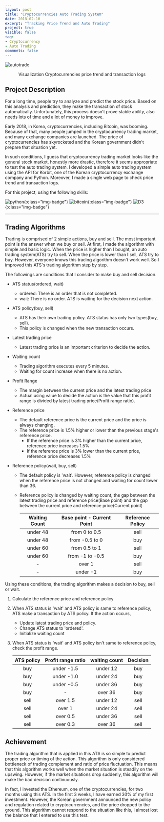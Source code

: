 ```yaml
---
layout: post
title: "Cryptocurrencies Auto Trading System"
date: 2018-02-10
excerpt: "Tracking Price Trend and Auto Trading"
project: true
visible: false
tag:
- Cryptocurrency
- Auto Trading
commnets: false
---
```


![autotrade](https://user-images.githubusercontent.com/8471958/50430613-498ee280-0908-11e9-8638-967cf265a487.png)

<center>Visualization Cryptocurrencies price trend and transaction logs</center>

## Project Description

For a long time, people try to analyze and predict the stock price. Based on this analysis and prediction, they make the transaction of stock automatically. Unfortunately, this process doesn't prove stable ability, also needs lots of time and a lot of money to improve. 

Early 2018, in Korea, cryptocurrencies, including Bitcoin, was booming. Because of that, many people jumped in the cryptocurrency trading market, and many exchange companies are launched. The price of cryptocurrencies has skyrocketed and the Korean government didn't prepare that situation yet. 

In such conditions, I guess that cryptocurrency trading market looks like the general stock market, honestly more drastic, therefore it seems appropriate to test the auto trading system. I developed a simple auto trading system using the API for Korbit, one of the Korean cryptocurrency exchange company and Python. Moreover, I made a single web page to check price trend and transaction logs.

For this project, using the following skills:

![python](https://img.shields.io/badge/python-green.svg?logo=python&style=for-the-badge&colorB=AAAAAA){:class="img-badge"} ![bitcoin](https://img.shields.io/badge/bitcoin-green.svg?logo=bitcoin&style=for-the-badge&colorB=AAAAAA){:class="img-badge"} ![D3](https://img.shields.io/badge/d3.js-green.svg?logo=d3.js&style=for-the-badge&colorB=AAAAAA){:class="img-badge"}

---

## Trading Algorithms

Trading is comprised of 2 simple actions, buy and sell. The most important point is the answer when we buy or sell. At first, I made the algorithm with simple and basic logic. When the price is higher than I bought, an auto trading system(ATS) try to sell. When the price is lower than I sell, ATS try to buy. However, everyone knows this trading algorithm doesn't work well. So I improved this ATS's trading algorithm step by step.

The followings are conditions that I consider to make buy and sell decision.

* ATS status(ordered, wait)

  - ordered: There is an order that is not completed.
  - wait: There is no order. ATS is waiting for the decision next action.

* ATS policy(buy, sell)
  - ATS has their own trading policy. ATS status has only two types(buy, sell).
  - This policy is changed when the new transaction occurs.
* Latest trading price

  - Latest trading price is an important criterion to decide the action.
* Waiting count
  - Trading algorithm executes every 5 minutes.
  - Waiting for count increase when there is no action.
* Profit Range
  - The margin between the current price and the latest trading price
  - Actual using value to decide the action is the value that this profit range is divided by latest trading price(Profit range ratio).
* Reference price
  - The default reference price is the current price and the price is always changing.
  - The reference price is 1.5% higher or lower than the previous stage's reference price.
    - If the reference price is 3% higher than the current price, reference price increases 1.5%
    - If the reference price is 3% lower than the current price, reference price decreases 1.5%
* Reference policy(wait, buy, sell)
  - The default policy is 'wait'. However, reference policy is changed when the reference price is not changed and waiting for count lower than 36.
  - Reference policy is changed by waiting count, the gap between the latest trading price and reference price(Base point) and the gap between the current price and reference price(Current point)

    | Waiting Count | Base point - Current Point | Reference Policy |
    | :-----------: | :------------------------: | :--------------: |
    |   under 48    |       from 0 to 0.5        |       sell       |
    |   under 48    |       from -0.5 to 0       |       buy        |
    |   under 60    |       from 0.5 to 1        |       sell       |
    |   under 60    |      from -1 to -0.5       |       buy        |
    |       -       |           over 1           |       sell       |
    |       -       |          under -1          |       buy        |

Using these conditions, the trading algorithm makes a decision to buy, sell or wait.

1. Calculate the reference price and reference policy

2. When ATS status is 'wait' and ATS policy is same to reference policy, ATS make a transaction by ATS policy. If the action occurs,
   - Update latest trading price and policy. 
   - Change ATS status to 'ordered'.
   - Initialize waiting count
3. When ATS status is 'wait' and ATS policy isn't same to reference policy, check the profit range.

    | ATS policy | Profit range ratio | waiting count | Decision |
    | :--------: | :----------------: | :-----------: | :------: |
    |    buy     |     under -1.5     |   under 12    |   buy    |
    |    buy     |     under -1.0     |   under 24    |   buy    |
    |    buy     |     under -0.5     |   under 36    |   buy    |
    |    buy     |         -          |    over 36    |   buy    |
    |    sell    |      over 1.5      |   under 12    |   sell   |
    |    sell    |       over 1       |   under 24    |   sell   |
    |    sell    |      over 0.5      |   under 36    |   sell   |
    |    sell    |      over 0.3      |    over 36    |   sell   |

## Achievement

The trading algorithm that is applied in this ATS is so simple to predict proper price or timing of the action. This algorithm is only considered bottleneck of trading complement and ratio of price fluctuation. This means that this algorithm works well when the market situation is steadily on the upswing. However, if the market situations drop suddenly, this algorithm will make the bad decision continuously.

In fact, I invested the Ethereum, one of the cryptocurrencies, for two months using this ATS. In the first 3 weeks, I have earned 30% of my first investment. However, the Korean government announced the new policy and regulation related to cryptocurrencies, and the price dropped to the ground. This algorithm cannot respond to the situation like this, I almost lost the balance that I entered to use this test.
